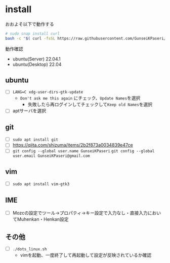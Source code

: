 # install

おおよそ以下で動作する

```sh
# sudo snap install curl
bash -c "$( curl -fsSL https://raw.githubusercontent.com/GunseiKPaseri/dotfiles/main/setup.sh )"
```

動作確認

- ubuntu(Server) 22.04.1
- ubuntu(Desktop) 22.04

## ubuntu

- [ ] `LANG=C xdg-user-dirs-gtk-update`
  - `Don't ask me this again` にチェック、`Update Names`を選択
    - 失敗したら再ログインしてチェックして`Keep old Names`を選択
- [ ] aptサーバを選択

## git

- [ ] `sudo apt install git`
- [ ] <https://qiita.com/shizuma/items/2b2f873a0034839e47ce>
- [ ] `git config --global user.name GunseiKPaseri` `git config --global user.email GunseiKPaseri@gmail.com`

## vim

- [ ] `sudo apt install vim-gtk3`

## IME

- [ ] Mozcの設定でツール→プロパティ→キー設定で入力なし・直接入力においてMuhenkan・Henkan設定

## その他

- [ ] `./dots_linux.sh`
  - vimを起動、一度終了して再起動して設定が反映されているか確認

